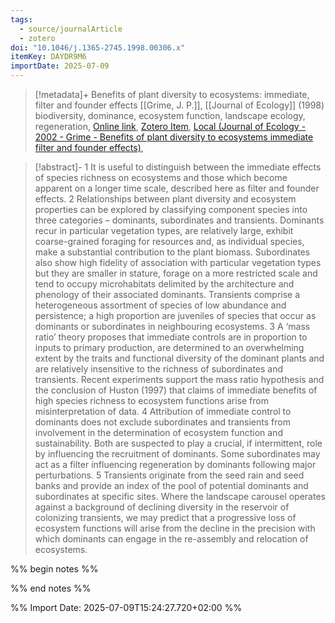 ```yaml
---
tags:
  - source/journalArticle
  - zotero
doi: "10.1046/j.1365-2745.1998.00306.x"
itemKey: DAYDR9M6
importDate: 2025-07-09
---
```

>[!metadata]+
> Benefits of plant diversity to ecosystems: immediate, filter and founder effects
> [[Grime, J. P.]], 
> [[Journal of Ecology]] (1998)
> biodiversity, dominance, ecosystem function, landscape ecology, regeneration, 
> [Online link](https://onlinelibrary.wiley.com/doi/abs/10.1046/j.1365-2745.1998.00306.x), [Zotero Item](zotero://select/library/items/DAYDR9M6), [Local (Journal of Ecology - 2002 - Grime - Benefits of plant diversity to ecosystems immediate filter and founder effects)](file://C:/Users/aburg/Documents/references/zotero/storage/V52S96HV/Journal%20of%20Ecology%20-%202002%20-%20Grime%20-%20Benefits%20of%20plant%20diversity%20to%20ecosystems%20immediate%20filter%20and%20founder%20effects.pdf), 

>[!abstract]-
>1 It is useful to distinguish between the immediate effects of species richness on ecosystems and those which become apparent on a longer time scale, described here as filter and founder effects. 2 Relationships between plant diversity and ecosystem properties can be explored by classifying component species into three categories – dominants, subordinates and transients. Dominants recur in particular vegetation types, are relatively large, exhibit coarse-grained foraging for resources and, as individual species, make a substantial contribution to the plant biomass. Subordinates also show high fidelity of association with particular vegetation types but they are smaller in stature, forage on a more restricted scale and tend to occupy microhabitats delimited by the architecture and phenology of their associated dominants. Transients comprise a heterogeneous assortment of species of low abundance and persistence; a high proportion are juveniles of species that occur as dominants or subordinates in neighbouring ecosystems. 3 A ‘mass ratio’ theory proposes that immediate controls are in proportion to inputs to primary production, are determined to an overwhelming extent by the traits and functional diversity of the dominant plants and are relatively insensitive to the richness of subordinates and transients. Recent experiments support the mass ratio hypothesis and the conclusion of Huston (1997) that claims of immediate benefits of high species richness to ecosystem functions arise from misinterpretation of data. 4 Attribution of immediate control to dominants does not exclude subordinates and transients from involvement in the determination of ecosystem function and sustainability. Both are suspected to play a crucial, if intermittent, role by influencing the recruitment of dominants. Some subordinates may act as a filter influencing regeneration by dominants following major perturbations. 5 Transients originate from the seed rain and seed banks and provide an index of the pool of potential dominants and subordinates at specific sites. Where the landscape carousel operates against a background of declining diversity in the reservoir of colonizing transients, we may predict that a progressive loss of ecosystem functions will arise from the decline in the precision with which dominants can engage in the re-assembly and relocation of ecosystems.

%% begin notes %%

%% end notes %%

%% Import Date: 2025-07-09T15:24:27.720+02:00 %%
